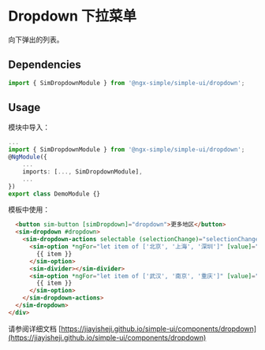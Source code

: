 # Dropdown 下拉菜单

向下弹出的列表。

## Dependencies

```ts
import { SimDropdownModule } from '@ngx-simple/simple-ui/dropdown';
```

## Usage

模块中导入：

```ts
...
import { SimDropdownModule } from '@ngx-simple/simple-ui/dropdown';
@NgModule({
    ...
    imports: [..., SimDropdownModule],
    ...
})
export class DemoModule {}
```

模板中使用：

```html
  <button sim-button [simDropdown]="dropdown">更多地区</button>
  <sim-dropdown #dropdown>
    <sim-dropdown-actions selectable (selectionChange)="selectionChange($event)">
      <sim-option *ngFor="let item of ['北京', '上海', '深圳']" [value]="item">
        {{ item }}
      </sim-option>
      <sim-divider></sim-divider>
      <sim-option *ngFor="let item of ['武汉', '南京', '重庆']" [value]="item">
        {{ item }}
      </sim-option>
    </sim-dropdown-actions>
  </sim-dropdown>
</div>
```

请参阅详细文档 [https://jiayisheji.github.io/simple-ui/components/dropdown](https://jiayisheji.github.io/simple-ui/components/dropdown)
